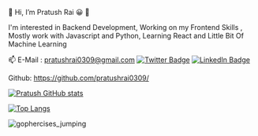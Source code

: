 👋 Hi, I’m Pratush Rai 😀 👋

I'm interested in Backend Development,
Working on my Frontend Skills ,
Mostly work with Javascript and Python,
Learning React and Little Bit Of Machine Learning

📫 E-Mail : pratushrai0309@gmail.com
[![Twitter Badge](https://img.shields.io/badge/Twitter-Profile-informational?style=flat&logo=twitter&logoColor=white&color=1CA2F1)](https://twitter.com/PratushRai)
[![LinkedIn Badge](https://img.shields.io/badge/LinkedIn-Profile-informational?style=flat&logo=linkedin&logoColor=white&color=0D76A8)](https://www.linkedin.com/in/pratush-rai-012752186/)


Github: https://github.com/pratushrai0309/

[![Pratush GitHub stats](https://github-readme-stats.vercel.app/api?username=pratushrai0309&show_icons=true&theme=radical)](https://github.com/pratushrai0309/github-readme-stats)

[![Top Langs](https://github-readme-stats.vercel.app/api/top-langs/?username=pratushrai0309&layout=compact&show_icons=true&theme=radical)](https://github.com/pratushrai0309/github-readme-stats)

![gophercises_jumping](https://user-images.githubusercontent.com/46784707/165553246-2d430fe8-e533-4237-82d7-aa7c910ca24f.gif)


<!---
pratushrai0309/pratushrai0309 is a ✨ special ✨ repository because its `README.md` (this file) appears on your GitHub profile.
You can click the Preview link to take a look at your changes.
--->
